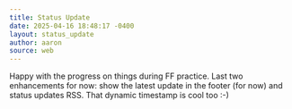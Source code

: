 ```yaml
---
title: Status Update
date: 2025-04-16 18:48:17 -0400
layout: status_update
author: aaron
source: web
---
```

Happy with the progress on things during FF practice. Last two enhancements for now: show the latest update in the footer (for now) and status updates RSS. That dynamic timestamp is cool too :-)
